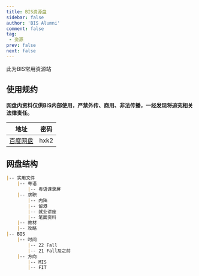 ```yaml
---
title: BIS资源盘
sidebar: false
author: 'BIS Alumni'
comment: false
tag:
 - 资源
prev: false
next: false
---
```


此为BIS常用资源站

## 使用规约

**网盘内资料仅供BIS内部使用，严禁外传、商用、非法传播，一经发现将追究相关法律责任。**

|地址|密码|
|---|---|
|[百度网盘](https://pan.baidu.com/s/1kecaegEXynazWMu2I0N4fA) |hxk2|

## 网盘结构

```md
|-- 实用文件
    |-- 粤语
        |-- 粤语课录屏
    |-- 求职
        |-- 内陆
        |-- 留港
        |-- 就业讲座
        |-- 笔面资料
    |-- 教材
    |-- 攻略
|-- BIS
    |-- 时间
        |-- 22 Fall
        |-- 21 Fall及之前
    |-- 方向
        |-- MIS
        |-- FIT
```
